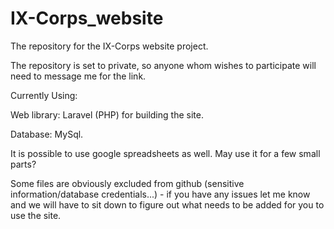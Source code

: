 # IX-Corps_website

The repository for the IX-Corps website project.

The repository is set to private, so anyone whom wishes to participate will need to message me for the link.



Currently Using:

Web library: Laravel (PHP) for building the site.

Database: MySql.

It is possible to use google spreadsheets as well. May use it for a few small parts?

Some files are obviously excluded from github (sensitive information/database credentials...) - if you have any issues let me know and we will have to sit down to figure out what needs to be added for you to use the site.
